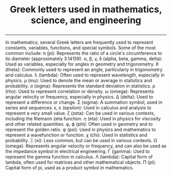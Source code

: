 # <p align="center"> Greek letters used in mathematics, science, and engineering </p>
---

In mathematics, several Greek letters are frequently used to represent constants, variables, functions, and special symbols. Some of the most common include: 
π (pi): Represents the ratio of a circle's circumference to its diameter (approximately 3.14159).
α, β, γ, δ (alpha, beta, gamma, delta): Used as variables, especially for angles in geometry and trigonometry.
θ (theta): Commonly used to represent an angle, particularly in trigonometry and calculus.
λ (lambda): Often used to represent wavelength, especially in physics.
μ (mu): Used to denote the mean or average in statistics and probability.
σ (sigma): Represents the standard deviation in statistics.
ρ (rho): Used to represent correlation or density.
ω (omega): Represents angular velocity or frequency, especially in physics.
Δ (delta): Used to represent a difference or change.
Σ (sigma): A summation symbol, used in series and sequences.
ϵ, ε (epsilon): Used in calculus and analysis to represent a very small value.
ζ (zeta): Can be used in various contexts, including the Riemann zeta function.
η (eta): Used in physics for viscosity and other related quantities.
φ, ϕ (phi): Often used in geometry and to represent the golden ratio.
ψ (psi): Used in physics and mathematics to represent a wavefunction or function.
χ (chi): Used in statistics and probability.
Ξ (xi): Less common, but can be used in various contexts.
Ω (omega): Represents angular velocity or frequency, and can also be used as the impedance symbol in electrical engineering.
Γ (gamma): Used to represent the gamma function in calculus.
Λ (lambda): Capital form of lambda, often used for matrices and other mathematical objects.
Π (pi): Capital form of pi, used as a product symbol in mathematics.
